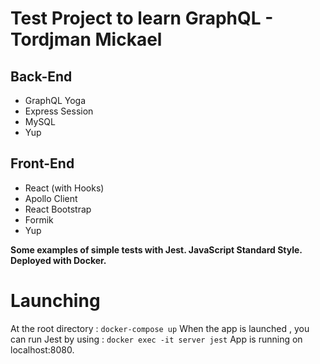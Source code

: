 # Test Project to learn GraphQL - Tordjman Mickael
## Back-End
- GraphQL Yoga
- Express Session
- MySQL
- Yup

## Front-End
- React (with Hooks)
- Apollo Client
- React Bootstrap
- Formik
- Yup

**Some examples of simple tests with Jest.
JavaScript Standard Style.
Deployed with Docker.**

# Launching
At the root directory : `docker-compose up`
When the app is launched , you can run Jest by using : `docker exec -it server jest`
App is running on localhost:8080.
